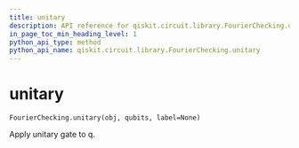 ```yaml
---
title: unitary
description: API reference for qiskit.circuit.library.FourierChecking.unitary
in_page_toc_min_heading_level: 1
python_api_type: method
python_api_name: qiskit.circuit.library.FourierChecking.unitary
---
```


# unitary

<span id="qiskit.circuit.library.FourierChecking.unitary" />

`FourierChecking.unitary(obj, qubits, label=None)`

Apply unitary gate to q.

